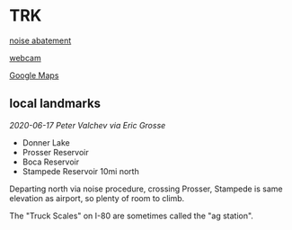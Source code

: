 TRK
===

[noise abatement](https://truckeetahoeairport.com/aviation/procedures)

[webcam](https://truckeetahoeairport.com/webcam)

[Google Maps](https://google.com/maps/place/Truckee+Tahoe+Airport/@39.3326447,-120.1983321,19503m/data=!3m2!1e3!4b1)

local landmarks
----------------------

_2020-06-17 Peter Valchev via Eric Grosse_

 * Donner Lake
 * Prosser Reservoir
 * Boca Reservoir
 * Stampede Reservoir 10mi north

Departing north via noise procedure, crossing Prosser, Stampede is same
elevation as airport, so plenty of room to climb.

The "Truck Scales" on I-80 are sometimes called the "ag station".
